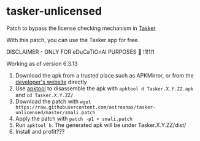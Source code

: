 # tasker-unlicensed
Patch to bypass the license checking mechanism in [Tasker](https://play.google.com/store/apps/details?id=net.dinglisch.android.taskerm)

With this patch, you can use the Tasker app for free.

DISCLAIMER - ONLY FOR eDuCaTiOnAl PURPOSES 🥰 !1!1!1

Working as of version 6.3.13

1. Download the apk from a trusted place such as APKMirror, or from the [developer's website](https://tasker.joaoapps.com/download.html) directly
2. Use [apktool](https://apktool.org) to disassemble the apk with `apktool d Tasker.X.Y.ZZ.apk` and `cd Tasker.X.Y.ZZ/`
3. Download the patch with `wget https://raw.githubusercontent.com/astroanax/tasker-unlicensed/master/smali.patch`
4. Apply the patch with `patch -p1 < smali.patch`
4. Run `apktool b`. The generated apk will be under Tasker.X.Y.ZZ/dist/
5. Install and profit???
